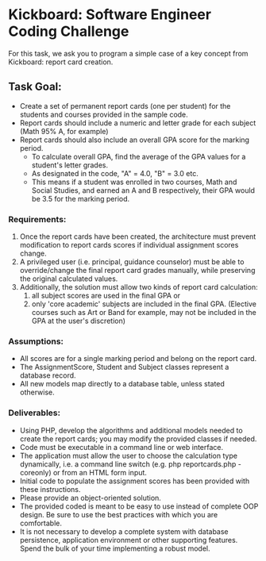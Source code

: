 # Kickboard: Software Engineer Coding Challenge #


For this task, we ask you to program a simple case of a key concept from Kickboard: report card creation.

## Task Goal: ##
*  Create a set of permanent report cards (one per student) for the students and courses provided in the sample code. 
*  Report cards should include a numeric and letter grade for each subject (Math 95% A, for example) 
*  Report cards should also include an overall GPA score for the marking period. 
   *  To calculate overall GPA, find the average of the GPA values for a student's letter grades. 
   *  As designated in the code, "A" = 4.0, "B" = 3.0 etc. 
   *  This means if a student was enrolled in two courses, Math and Social Studies, and earned an A and B respectively, their GPA would be 3.5 for the marking period.


### Requirements: ###
1.  Once the report cards have been created, the architecture must prevent modification to report cards scores if individual assignment scores change.
2.  A privileged user (i.e. principal, guidance counselor) must be able to override/change the final report card grades manually, while preserving the original
calculated values. 
3.  Additionally, the solution must allow two kinds of report card calculation: 
	1)  all subject scores are used in the final GPA or 
	2)  only 'core academic' subjects are included in the final GPA. (Elective courses such as Art or Band for example, may not be included in the GPA at the user's discretion)

### Assumptions: ###
*  All scores are for a single marking period and belong on the report card. 
*  The AssignmentScore, Student and Subject classes represent a database record. 
*  All new models map directly to a database table, unless stated otherwise.

### Deliverables: ###
*  Using PHP, develop the algorithms and additional models needed to create the report cards; you may modify the provided classes if needed. 
*  Code must be executable in a command line or web interface. 
*  The application must allow the user to choose the calculation type dynamically, i.e. a command line switch (e.g. php reportcards.php -coreonly) or from an HTML form input. 
*  Initial code to populate the assignment scores has been provided with these instructions. 
*  Please provide an object-oriented solution. 
*  The provided coded is meant to be easy to use instead of complete OOP design. Be sure to use the best practices with which you are comfortable. 
*  It is not necessary to develop a complete system with database persistence, application environment or other supporting features. Spend the bulk of your time implementing a robust model.